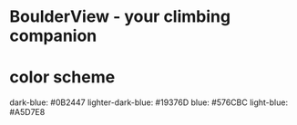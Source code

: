 # BoulderView - your climbing companion

# color scheme
dark-blue: #0B2447
lighter-dark-blue: #19376D
blue: #576CBC
light-blue: #A5D7E8
